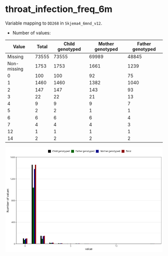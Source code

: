 # throat_infection_freq_6m
Variable mapping to `DD268` in `Skjema4_6mnd_v12`.
- Number of values:

| Value | Total | Child genotyped | Mother genotyped | Father genotyped |
| ----- | ----- | --------------- | ---------------- | ---------------- |
| Missing | 73555 | 73555 | 69989 | 48845 |
| Non-missing | 1753 | 1753 | 1661 | 1239 |
| 0 | 100 | 100 | 92 | 75 |
| 1 | 1460 | 1460 | 1382 | 1040 |
| 2 | 147 | 147 | 143 | 93 |
| 3 | 22 | 22 | 21 | 13 |
| 4 | 9 | 9 | 9 | 7 |
| 5 | 2 | 2 | 1 | 1 |
| 6 | 6 | 6 | 6 | 4 |
| 7 | 4 | 4 | 4 | 3 |
| 12 | 1 | 1 | 1 | 1 |
| 14 | 2 | 2 | 2 | 2 |



![](throat_infection_freq_6m_n.png)



